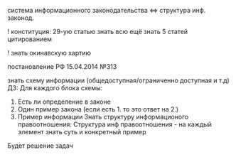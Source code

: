 система информационного законодательства <=> структура инф. законод.

! конституция:
29-ую статью знать всю
ещё знать 5 статей
цитированием

! знать окинавскую хартию

постановление РФ 15.04.2014 №313

знать схему информации (общедоступная/ограниченно доступная и т.д)
ДЗ:
Для каждого блока схемы:
1. Есть ли определение в законе
2. Один пример закона (если есть 1. то это ответ на 2.)
3. Пример информации 
Знать структуру информационого правоотношения:
Структура инф правоотношения - на каждый элемент знать суть и конкретный пример

Будет решение задач